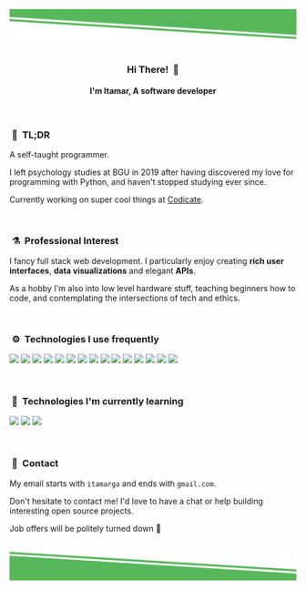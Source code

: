 ![alt text](./images/top-decoration.svg)
<h3 align="center">Hi There! &nbsp;👋</h3>
<h4 align="center">I'm Itamar, A software developer</h4>

<br>

### &nbsp;💬&nbsp; TL;DR

A self-taught programmer.

I left psychology studies at BGU in 2019 after having discovered my love for programming with Python, and haven't stopped studying ever since.

Currently working on super cool things at [Codicate](https://www.codicate.com/).

<br>

### &nbsp;⚗️&nbsp; Professional Interest

I fancy full stack web development.
I particularly enjoy creating **rich user interfaces**, **data visualizations** and elegant **APIs**.

As a hobby I'm also into low level hardware stuff, teaching beginners how to code, and contemplating the intersections of tech and ethics.

<br>

### &nbsp;⚙️&nbsp; Technologies I use frequently

<p>
<img src="https://img.shields.io/badge/python-blue.svg?&style=for-the-badge&logo=python&logoColor=white" height="25"/>
<img src="https://img.shields.io/badge/javascript-F7DF1E.svg?&style=for-the-badge&logo=javascript&logoColor=white" height="25"/>
<img src="https://img.shields.io/badge/React-11cafb.svg?&style=for-the-badge&logo=react&logoColor=white" height="25"/>
<img src="https://img.shields.io/badge/Vue-41b883.svg?&style=for-the-badge&logo=Vue.js&logoColor=white" height="25"/>
<img src="https://img.shields.io/badge/HTML-red.svg?&style=for-the-badge&logo=html5&logoColor=white" height="25"/>
<img src="https://img.shields.io/badge/css-0397e0.svg?&style=for-the-badge&logo=css3&logoColor=white" height="25"/>
<img src="https://img.shields.io/badge/SASS-cf649a.svg?&style=for-the-badge&logo=sass&logoColor=white" height="25"/>
<img src="https://img.shields.io/badge/material%20UI-0081cb.svg?&style=for-the-badge&logo=material-ui&logoColor=white" height="25"/>
<img src="https://img.shields.io/badge/Flask-111111.svg?&style=for-the-badge&logo=flask&logoColor=white" height="25"/>
<img src="https://img.shields.io/badge/SQL-aac252.svg?&style=for-the-badge&logo=none&logoColor=white" height="25"/>
<img src="https://img.shields.io/badge/node.js-026e00.svg?&style=for-the-badge&logo=node.js&logoColor=white" height="25"/>
<img src="https://img.shields.io/badge/Express-388888.svg?&style=for-the-badge&logo=Express&logoColor=white" height="25"/>
<img src="https://img.shields.io/badge/mongo-10aa50.svg?&style=for-the-badge&logo=mongodb&logoColor=white" height="25"/>
<img src="https://img.shields.io/badge/graphql-d447a8.svg?&style=for-the-badge&logo=graphql&logoColor=white" height="25"/>
<img src="https://img.shields.io/badge/git-df5b3d.svg?&style=for-the-badge&logo=git&logoColor=white" height="25"/>
</p>

<br>

### &nbsp;🔬&nbsp; Technologies I'm currently learning
<p>
<img src="https://img.shields.io/badge/Rust-f54b00.svg?&style=for-the-badge&logo=Rust&logoColor=white" height="25"/>
<img src="https://img.shields.io/badge/arduino-03979c.svg?&style=for-the-badge&logo=arduino&logoColor=white" height="25"/>
<img src="https://img.shields.io/badge/React%20Native-11cafb.svg?&style=for-the-badge&logo=react&logoColor=white" height="25"/>
</p>

<br>

### &nbsp;🤙&nbsp; Contact

My email starts with `itamarga` and ends with `gmail.com`.

Don't hesitate to contact me! I'd love to have a chat or help building interesting open source projects.

Job offers will be politely turned down 🙂

![alt text](./images/bottom-decoration.svg)
